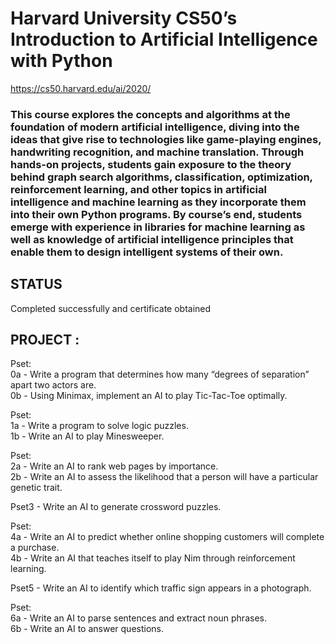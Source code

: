 # Harvard University CS50’s Introduction to Artificial Intelligence with Python

https://cs50.harvard.edu/ai/2020/



### This course explores the concepts and algorithms at the foundation of modern artificial intelligence, diving into the ideas that give rise to technologies like game-playing engines, handwriting recognition, and machine translation. Through hands-on projects, students gain exposure to the theory behind graph search algorithms, classification, optimization, reinforcement learning, and other topics in artificial intelligence and machine learning as they incorporate them into their own Python programs. By course’s end, students emerge with experience in libraries for machine learning as well as knowledge of artificial intelligence principles that enable them to design intelligent systems of their own.


 
## STATUS
Completed successfully and certificate obtained 

## PROJECT :
Pset:  
    0a - Write a program that determines how many “degrees of separation” apart two actors are.    
    0b - Using Minimax, implement an AI to play Tic-Tac-Toe optimally.  

Pset:  
    1a - Write a program to solve logic puzzles.    
    1b - Write an AI to play Minesweeper.     
    
Pset:  
    2a - Write an AI to rank web pages by importance.    
    2b - Write an AI to assess the likelihood that a person will have a particular genetic trait.  
    
Pset3 - Write an AI to generate crossword puzzles.   
    
Pset:  
    4a - Write an AI to predict whether online shopping customers will complete a purchase.  
    4b - Write an AI that teaches itself to play Nim through reinforcement learning.      
    
Pset5 - Write an AI to identify which traffic sign appears in a photograph.  

Pset:  
    6a - Write an AI to parse sentences and extract noun phrases.  
    6b - Write an AI to answer questions.    
